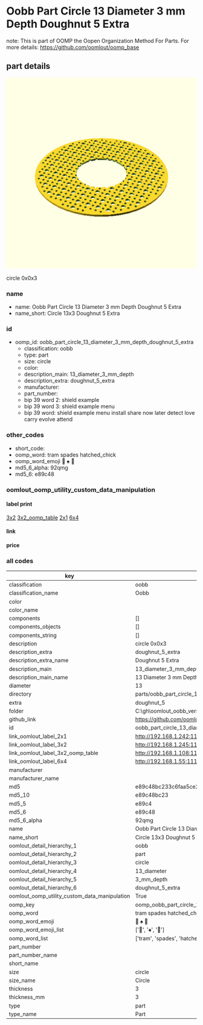 # Oobb Part Circle 13 Diameter 3 mm Depth Doughnut 5 Extra  

note: This is part of OOMP the Oopen Organization Method For Parts. For more details: https://github.com/oomlout/oomp_base

##  part details
  

[![](3dpr.png)](3dpr.png)

circle 0x0x3



### name
* name: Oobb Part Circle 13 Diameter 3 mm Depth Doughnut 5 Extra
* name_short: Circle 13x3 Doughnut 5 Extra
### id
* oomp_id: oobb_part_circle_13_diameter_3_mm_depth_doughnut_5_extra
  * classification: oobb
  * type: part
  * size: circle
  * color: 
  * description_main: 13_diameter_3_mm_depth
  * description_extra: doughnut_5_extra
  * manufacturer: 
  * part_number: 
  * bip 39 word 2: shield example
  * bip 39 word 3: shield example menu
  * bip 39 word: shield example menu install share now later detect love carry evolve attend

### other_codes
* short_code: 
* oomp_word: tram spades hatched_chick
* oomp_word_emoji :tram: :spades: :hatched_chick:
* md5_6_alpha: 92qmg
* md5_6: e89c48






### oomlout_oomp_utility_custom_data_manipulation
#### label print
[3x2](http://192.168.1.245:1112/?label=oomp%2092qmg)
[3x2_oomp_table](http://192.168.1.108:1112/?label=oomp%2092qmg)
[2x1](http://192.168.1.242:1112/?label=oomp%2092qmg)
[6x4](http://192.168.1.55:1112/?label=oomp%2092qmg)    

#### link

                              

#### price







### all codes 
| key | value |  
| --- | --- |  
| classification | oobb |  
| classification_name | Oobb |  
| color |  |  
| color_name |  |  
| components | [] |  
| components_objects | [] |  
| components_string | [] |  
| description | circle 0x0x3 |  
| description_extra | doughnut_5_extra |  
| description_extra_name | Doughnut 5 Extra |  
| description_main | 13_diameter_3_mm_depth |  
| description_main_name | 13 Diameter 3 mm Depth |  
| diameter | 13 |  
| directory | parts/oobb_part_circle_13_diameter_3_mm_depth_doughnut_5_extra |  
| extra | doughnut_5 |  
| folder | C:\gh\oomlout_oobb_version_4_generated_parts\things\oobb_part_circle_13_diameter_3_mm_depth_doughnut_5_extra |  
| github_link | https://github.com/oomlout/oomlout_oomp_part_src/tree/main/parts/oobb_part_circle_13_diameter_3_mm_depth_doughnut_5_extra |  
| id | oobb_part_circle_13_diameter_3_mm_depth_doughnut_5_extra |  
| link_oomlout_label_2x1 | http://192.168.1.242:1112/?label=oomp%2092qmg |  
| link_oomlout_label_3x2 | http://192.168.1.245:1112/?label=oomp%2092qmg |  
| link_oomlout_label_3x2_oomp_table | http://192.168.1.108:1112/?label=oomp%2092qmg |  
| link_oomlout_label_6x4 | http://192.168.1.55:1112/?label=oomp%2092qmg |  
| manufacturer |  |  
| manufacturer_name |  |  
| md5 | e89c48bc233c6faa5ce2975716539e2d |  
| md5_10 | e89c48bc23 |  
| md5_5 | e89c4 |  
| md5_6 | e89c48 |  
| md5_6_alpha | 92qmg |  
| name | Oobb Part Circle 13 Diameter 3 mm Depth Doughnut 5 Extra |  
| name_short | Circle 13x3 Doughnut 5 Extra |  
| oomlout_detail_hierarchy_1 | oobb |  
| oomlout_detail_hierarchy_2 | part |  
| oomlout_detail_hierarchy_3 | circle |  
| oomlout_detail_hierarchy_4 | 13_diameter |  
| oomlout_detail_hierarchy_5 | 3_mm_depth |  
| oomlout_detail_hierarchy_6 | doughnut_5_extra |  
| oomlout_oomp_utility_custom_data_manipulation | True |  
| oomp_key | oomp_oobb_part_circle_13_diameter_3_mm_depth_doughnut_5_extra |  
| oomp_word | tram spades hatched_chick |  
| oomp_word_emoji | :tram: :spades: :hatched_chick: |  
| oomp_word_emoji_list | [':tram:', ':spades:', ':hatched_chick:'] |  
| oomp_word_list | ['tram', 'spades', 'hatched_chick'] |  
| part_number |  |  
| part_number_name |  |  
| short_name |  |  
| size | circle |  
| size_name | Circle |  
| thickness | 3 |  
| thickness_mm | 3 |  
| type | part |  
| type_name | Part |  
